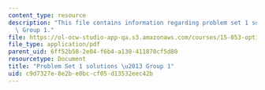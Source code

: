 ```yaml
---
content_type: resource
description: "This file contains information regarding problem set 1 solutions \u2013\
  \ Group 1."
file: https://ol-ocw-studio-app-qa.s3.amazonaws.com/courses/15-053-optimization-methods-in-management-science-spring-2013/c9d7327e8e2be0bccf05d13532eec42b_MIT15_053S13_ps1-1sol.pdf
file_type: application/pdf
parent_uid: 6ff52b58-2e04-f6b4-a130-411870cf5d80
resourcetype: Document
title: "Problem Set 1 solutions \u2013 Group 1"
uid: c9d7327e-8e2b-e0bc-cf05-d13532eec42b
---
```

